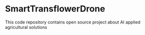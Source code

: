 # SmartTransflowerDrone
This code repository contains open source project about AI applied agricultural solutions
